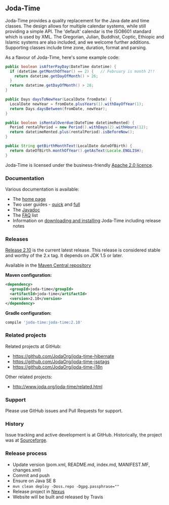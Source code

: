 Joda-Time
---------

Joda-Time provides a quality replacement for the Java date and time classes.
The design allows for multiple calendar systems, while still providing a simple API.
The 'default' calendar is the ISO8601 standard which is used by XML.
The Gregorian, Julian, Buddhist, Coptic, Ethiopic and Islamic systems are also included, and we welcome further additions.
Supporting classes include time zone, duration, format and parsing. 

As a flavour of Joda-Time, here's some example code:

```java
public boolean isAfterPayDay(DateTime datetime) {
  if (datetime.getMonthOfYear() == 2) {   // February is month 2!!
    return datetime.getDayOfMonth() > 26;
  }
  return datetime.getDayOfMonth() > 28;
}

public Days daysToNewYear(LocalDate fromDate) {
  LocalDate newYear = fromDate.plusYears(1).withDayOfYear(1);
  return Days.daysBetween(fromDate, newYear);
}

public boolean isRentalOverdue(DateTime datetimeRented) {
  Period rentalPeriod = new Period().withDays(2).withHours(12);
  return datetimeRented.plus(rentalPeriod).isBeforeNow();
}

public String getBirthMonthText(LocalDate dateOfBirth) {
  return dateOfBirth.monthOfYear().getAsText(Locale.ENGLISH);
}
```

Joda-Time is licensed under the business-friendly [Apache 2.0 licence](http://www.joda.org/joda-time/license.html).


### Documentation
Various documentation is available:

* The [home page](http://www.joda.org/joda-time/)
* Two user guides - [quick](http://www.joda.org/joda-time/quickstart.html) and [full](http://www.joda.org/joda-time/userguide.html)
* The [Javadoc](http://www.joda.org/joda-time/apidocs/index.html)
* The [FAQ](http://www.joda.org/joda-time/faq.html) list
* Information on [downloading and installing](http://www.joda.org/joda-time/installation.html) Joda-Time including release notes


### Releases
[Release 2.10](http://www.joda.org/joda-time/download.html) is the current latest release.
This release is considered stable and worthy of the 2.x tag.
It depends on JDK 1.5 or later.

Available in the [Maven Central repository](http://search.maven.org/#artifactdetails|joda-time|joda-time|2.10|jar)

**Maven configuration:**
```xml
<dependency>
  <groupId>joda-time</groupId>
  <artifactId>joda-time</artifactId>
  <version>2.10</version>
</dependency>
```

**Gradle configuration:**
```groovy
compile 'joda-time:joda-time:2.10'
```

### Related projects
Related projects at GitHub:
- https://github.com/JodaOrg/joda-time-hibernate
- https://github.com/JodaOrg/joda-time-jsptags
- https://github.com/JodaOrg/joda-time-i18n

Other related projects:
- http://www.joda.org/joda-time/related.html


### Support
Please use GitHub issues and Pull Requests for support.


### History
Issue tracking and active development is at GitHub.
Historically, the project was at [Sourceforge](https://sourceforge.net/projects/joda-time/).


### Release process

* Update version (pom.xml, README.md, index.md, MANIFEST.MF, changes.xml)
* Commit and push
* Ensure on Java SE 8
* `mvn clean deploy -Doss.repo -Dgpg.passphrase=""`
* Release project in [Nexus](https://oss.sonatype.org)
* Website will be built and released by Travis
